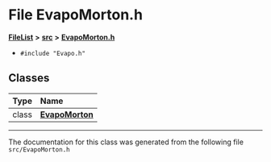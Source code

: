 

# File EvapoMorton.h



[**FileList**](files.md) **>** [**src**](dir_68267d1309a1af8e8297ef4c3efbcdba.md) **>** [**EvapoMorton.h**](EvapoMorton_8h.md)





* `#include "Evapo.h"`















## Classes

| Type | Name |
| ---: | :--- |
| class | [**EvapoMorton**](classEvapoMorton.md) <br> |



















































------------------------------
The documentation for this class was generated from the following file `src/EvapoMorton.h`

